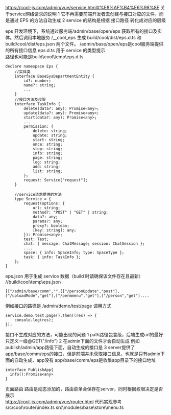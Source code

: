 

https://cool-js.com/admin/vue/service.html#%E8%AF%B4%E6%98%8E
关于service网络请求的说明
1 它不再需要前端开发者去创建与接口对应的文件，而是通过 EPS 的方法自动生成
2 service 的结构是根据 接口路径 转化成对应的层级

eps
开发环境下，系统通过服务端/admin/base/open/eps 获取所有的接口及实体。然后调用本地服务 /__cool_eps 生成 build/cool/dist/eps.d.ts 
   和 build/cool/dist/eps.json 两个文件。
/admin/base/open/eps是cool服务端提供的所有接口信息
eps.d.ts 用于 service 的类型提示    
路径也可能是build\cool\temp\eps.d.ts
```
declare namespace Eps {
    //实体类
	interface BaseSysDepartmentEntity {
		id?: number;
		name?: string;
		...
	}
	//接口方法及权限
	interface TaskInfo {
		delete(data?: any): Promise<any>;
		update(data?: any): Promise<any>;
		start(data?: any): Promise<any>;
		...
		permission: {
			delete: string;
			update: string;
			start: string;
			once: string;
			stop: string;
			info: string;
			page: string;
			log: string;
			add: string;
			list: string;
		};
		request: Service["request"];
	}
	
	//service请求提供的方法
	type Service = {
		request(options: {
			url: string;
			method?: "POST" | "GET" | string;
			data?: any;
			params?: any;
			proxy?: boolean;
			[key: string]: any;
		}): Promise<any>;
		test: Test;
		chat: { message: ChatMessage; session: ChatSession };
	    ....
		space: { info: SpaceInfo; type: SpaceType };
		task: { info: TaskInfo };
	};
}		
```
eps.json 用于生成 service 数据（build 时请确保该文件存在且最新）   
//build\cool\temp\eps.json
```
[["/admin/base/comm","",[["/personUpdate","post"],["/uploadMode","get"],["/permmenu","get"],["/person","get"]....
```
例如接口的路径是
/admin/demo/test/page
调用方式
```
service.demo.test.page().then((res) => {
	console.log(res);
});
```

接口不生成对应的方法，可能出现的问题
1 path路径包含级，后端生成url的最好只定义一级@GET("/info")
2 在admin下面的文件才会自动生成  例如publish/admin/app路径下面，自动生成的接口是
3 server提供了app/base/comm/eps的接口，但是前端并未获取接口信息，也就是只有admin下面的自动生成，app没有
app/base/comm/eps是收集app目录下的接口地址
```
interface PublishApp{ 
  info():Promise<any>
}
```


页面路由
路由是动态添加的，路由菜单会保存在server，同时根据权限决定是否展示  
https://cool-js.com/admin/vue/router.html
代码实现参考
src\cool\router\index.ts
src\modules\base\store\menu.ts
